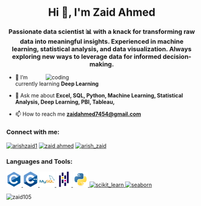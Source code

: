 <h1 align="center">Hi 👋, I'm Zaid Ahmed</h1>
<h3 align="center">Passionate data scientist 📊 with a knack for transforming raw data into meaningful insights. Experienced in machine learning, statistical analysis, and data visualization. Always exploring new ways to leverage data for informed decision-making.</h3>

<img align="right" alt="coding" width="400" src= "https://www.bing.com/th/id/OGC.90869c5965e37d80455ea217848b825d?pid=1.7&rurl=https%3a%2f%2fphysicsgurukul.com%2fwp-content%2fuploads%2f2019%2f02%2fcharacter-1.gif&ehk=U2B81W0G6juegszHvmaMz3MFk4f2SwSvu%2bQfCc1ejSw%3d">

- 🌱 I’m currently learning **Deep Learning**

- 💬 Ask me about **Excel, SQL, Python, Machine Learning, Statistical Analysis, Deep Learning, PBI, Tableau,**

- 📫 How to reach me **zaidahmed7454@gmail.com**

<h3 align="left">Connect with me:</h3>
<p align="left">
<a href="https://twitter.com/arishzaid1" target="blank"><img align="center" src="https://raw.githubusercontent.com/rahuldkjain/github-profile-readme-generator/master/src/images/icons/Social/twitter.svg" alt="arishzaid1" height="30" width="40" /></a>
<a href="https://linkedin.com/in/zaid ahmed" target="blank"><img align="center" src="https://raw.githubusercontent.com/rahuldkjain/github-profile-readme-generator/master/src/images/icons/Social/linked-in-alt.svg" alt="zaid ahmed" height="30" width="40" /></a>
<a href="https://instagram.com/arish_zaid" target="blank"><img align="center" src="https://raw.githubusercontent.com/rahuldkjain/github-profile-readme-generator/master/src/images/icons/Social/instagram.svg" alt="arish_zaid" height="30" width="40" /></a>
</p>

<h3 align="left">Languages and Tools:</h3>
<p align="left"> <a href="https://www.cprogramming.com/" target="_blank" rel="noreferrer"> <img src="https://raw.githubusercontent.com/devicons/devicon/master/icons/c/c-original.svg" alt="c" width="40" height="40"/> </a> <a href="https://www.w3schools.com/cpp/" target="_blank" rel="noreferrer"> <img src="https://raw.githubusercontent.com/devicons/devicon/master/icons/cplusplus/cplusplus-original.svg" alt="cplusplus" width="40" height="40"/> </a> <a href="https://www.mysql.com/" target="_blank" rel="noreferrer"> <img src="https://raw.githubusercontent.com/devicons/devicon/master/icons/mysql/mysql-original-wordmark.svg" alt="mysql" width="40" height="40"/> </a> <a href="https://pandas.pydata.org/" target="_blank" rel="noreferrer"> <img src="https://raw.githubusercontent.com/devicons/devicon/2ae2a900d2f041da66e950e4d48052658d850630/icons/pandas/pandas-original.svg" alt="pandas" width="40" height="40"/> </a> <a href="https://www.python.org" target="_blank" rel="noreferrer"> <img src="https://raw.githubusercontent.com/devicons/devicon/master/icons/python/python-original.svg" alt="python" width="40" height="40"/> </a> <a href="https://scikit-learn.org/" target="_blank" rel="noreferrer"> <img src="https://upload.wikimedia.org/wikipedia/commons/0/05/Scikit_learn_logo_small.svg" alt="scikit_learn" width="40" height="40"/> </a> <a href="https://seaborn.pydata.org/" target="_blank" rel="noreferrer"> <img src="https://seaborn.pydata.org/_images/logo-mark-lightbg.svg" alt="seaborn" width="40" height="40"/> </a> </p>

<p><img align="center" src="https://github-readme-stats.vercel.app/api/top-langs?username=zaid105&show_icons=true&locale=en&layout=compact" alt="zaid105" /></p>

